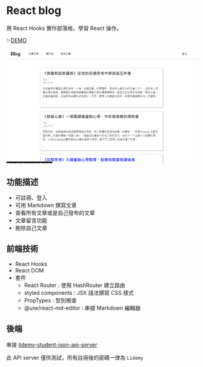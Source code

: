 # React blog
用 React Hooks 實作部落格，學習 React 操作。

✨[DEMO](https://yo-0115.github.io/react-blog/#/)

![](./DEMO.gif)

## 功能描述
- 可註冊、登入
- 可用 Markdown 撰寫文章
- 查看所有文章或是自己發布的文章
- 文章留言功能
- 刪除自己文章

## 前端技術
- React Hooks
- React DOM
- 套件
    - React Router : 使用 HashRouter 建立路由
    - styled components : JSX 語法撰寫 CSS 樣式
    - PropTypes : 型別檢查
    - @uiw/react-md-editor : 串接 Markdown 編輯器

## 後端
串接 [lidemy-student-json-api-server](https://github.com/Lidemy/lidemy-student-json-api-server)

此 API server 僅供測試，所有註冊後的密碼一律為 `Lidemy`
